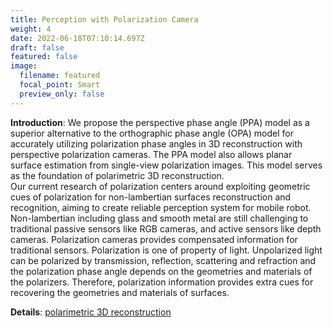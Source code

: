 ```yaml
---
title: Perception with Polarization Camera
weight: 4
date: 2022-06-18T07:10:14.697Z
draft: false
featured: false
image:
  filename: featured
  focal_point: Smart
  preview_only: false
---
```

**Introduction**: We propose the perspective phase angle (PPA) model as a superior alternative to the orthographic phase angle (OPA) model for accurately utilizing polarization phase angles in 3D reconstruction with perspective polarization cameras. The PPA model also allows planar surface estimation from single-view polarization images. This model serves as the foundation of polarimetric 3D reconstruction. <br> Our current research of polarization centers around exploiting geometric cues of polarization for non-lambertian surfaces reconstruction and recognition, aiming to create reliable perception system for mobile robot. Non-lambertian including glass and smooth metal are still challenging to traditional passive sensors like RGB cameras, and active sensors like depth cameras. Polarization cameras provides compensated information for traditional sensors. Polarization is one of property of light. Unpolarized light can be polarized by transmission, reflection, scattering and refraction and the polarization phase angle depends on the geometries and materials of the polarizers. Therefore, polarization information provides extra cues for recovering the geometries and materials of surfaces.

**Details**: [polarimetric 3D reconstruction](/RCV-Lab.github.io/authors/guangcheng_chen)